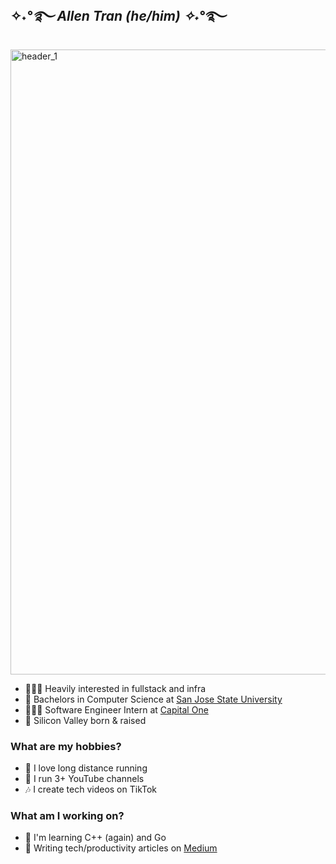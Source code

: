 ## ✧˖*°࿐ Allen Tran (he/him) ✧˖*°࿐ 
<img width="1000" alt="header_1" src="https://user-images.githubusercontent.com/63386979/170582780-7304afd4-58da-42e6-953e-c259674f093e.png">

- 👨🏻‍💻 Heavily interested in fullstack and infra
- 🏫 Bachelors in Computer Science at [San Jose State University](https://www.sjsu.edu/)
- 🤹🏼‍♂️ Software Engineer Intern at [Capital One](https://www.capitalone.com/)
- 📍 Silicon Valley born & raised

### What are my hobbies?
- 🏃 I love long distance running
- 🥬 I run 3+ YouTube channels
- 🎶 I create tech videos on TikTok

### What am I working on?
- 📱 I'm learning C++ (again) and Go
- 📝 Writing tech/productivity articles on [Medium](https://medium.com/)
<!--
**allen-tran/allen-tran** is a ✨ _special_ ✨ repository because its `README.md` (this file) appears on your GitHub profile.

Here are some ideas to get you started:

- 🔭 I’m currently working on ...
- 🌱 I’m currently learning ...
- 👯 I’m looking to collaborate on ...
- 🤔 I’m looking for help with ...
- 💬 Ask me about ...
- 📫 How to reach me: ...
- 😄 Pronouns: ...
- ⚡ Fun fact: ...
-->
